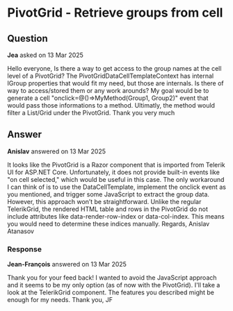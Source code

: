 # PivotGrid - Retrieve groups from cell

## Question

**Jea** asked on 13 Mar 2025

Hello everyone, Is there a way to get access to the group names at the cell level of a PivotGrid? The PivotGridDataCellTemplateContext has internal IGroup properties that would fit my need, but those are internals. Is there of way to access/stored them or any work arounds? My goal would be to generate a cell "onclick=@()=>MyMethod(Group1, Group2)" event that would pass those informations to a method. Ultimatly, the method would filter a List/Grid under the PivotGrid. Thank you very much

## Answer

**Anislav** answered on 13 Mar 2025

It looks like the PivotGrid is a Razor component that is imported from Telerik UI for ASP.NET Core. Unfortunately, it does not provide built-in events like "on cell selected," which would be useful in this case. The only workaround I can think of is to use the DataCellTemplate, implement the onclick event as you mentioned, and trigger some JavaScript to extract the group data. However, this approach won’t be straightforward. Unlike the regular TelerikGrid, the rendered HTML table and rows in the PivotGrid do not include attributes like data-render-row-index or data-col-index. This means you would need to determine these indices manually. Regards, Anislav Atanasov

### Response

**Jean-François** answered on 13 Mar 2025

Thank you for your feed back! I wanted to avoid the JavaScript approach and it seems to be my only option (as of now with the PivotGrid). I'll take a look at the TelerikGrid component. The features you described might be enough for my needs. Thank you, JF
